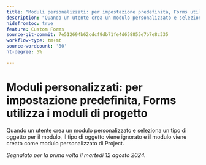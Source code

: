 ```yaml
---
title: "Moduli personalizzati: per impostazione predefinita, Forms utilizza i moduli di progetto"
description: "Quando un utente crea un modulo personalizzato e seleziona un tipo di oggetto per il modulo, il tipo di oggetto viene ignorato e il modulo viene creato come modulo personalizzato di Project."
hidefromtoc: true
feature: Custom Forms
source-git-commit: 7e512694b62cdcf9db71fe4d658855e7b7e8c335
workflow-type: tm+mt
source-wordcount: '80'
ht-degree: 5%

---
```



# Moduli personalizzati: per impostazione predefinita, Forms utilizza i moduli di progetto

Quando un utente crea un modulo personalizzato e seleziona un tipo di oggetto per il modulo, il tipo di oggetto viene ignorato e il modulo viene creato come modulo personalizzato di Project.

_Segnalato per la prima volta il martedì 12 agosto 2024._
